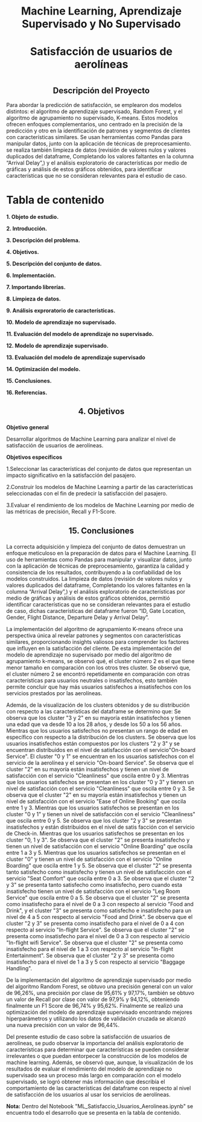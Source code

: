 # <h1 align="center"> Machine Learning, Aprendizaje Supervisado y No Supervisado</h1>

# <h1 align="center"> Satisfacción de usuarios de aerolíneas</h1>

# <h2 align="center"> Descripción del Proyecto</h2>
<p> 
Para abordar la predicción de satisfacción, se emplearon dos modelos distintos: el algoritmo de aprendizaje supervisado, Random Forest, y el algoritmo de agrupamiento no supervisado, K-means. Estos modelos ofrecen enfoques complementarios, uno centrado en la precisión de la predicción y otro en la identificación de patrones y segmentos de clientes con características similares.
Se usan herramientas como Pandas para manipular datos, junto con la aplicación de técnicas de preprocesamiento. se realiza también limpieza de datos (revisión de valores nulos y valores duplicados del dataframe, Completando los valores faltantes en la columna “Arrival Delay”,) y el análisis exploratorio de características por medio de gráficas y análisis de estos gráficos obtenidos, para identificar características que no se consideran relevantes para el estudio de caso.
</p>

# **Tabla de contenido**
**1. Objeto de estudio.**

**2. Introducción.**

**3. Descripción del problema.**

**4. Objetivos.**

**5. Descripción del conjunto de datos.**

**6. Implementación.**

**7. Importando librerías.**

**8. Limpieza de datos.**

**9. Análisis exproratorio de características.**

**10. Modelo de aprendizaje no supervisado.**

**11. Evaluación del modelo de aprendizaje no supervisado.**

**12. Modelo de aprendizaje supervisado.**

**13. Evaluación del modelo de aprendizaje supervisado**

**14. Optimización del modelo.**

**15. Conclusiones.**

**16. Referencias.**

## <p align="center">4. Objetivos</p>

**Objetivo general**

Desarrollar algoritmos de Machine Learning para analizar el nivel de satisfacción de usuarios de aerolíneas.

**Objetivos específicos**

1.Seleccionar las características del conjunto de datos que representan un impacto significativo en la satisfacción del pasajero.

2.Construir los modelos de Machine Learning a partir de las características seleccionadas con el fin de predecir la satisfacción del pasajero.

3.Evaluar el rendimiento de los modelos de Machine Learning por medio de las métricas de precisión, Recall y F1-Score.

## <p align="center">15. Conclusiones</p>

La correcta adquisición y limpieza del conjunto de datos demuestran un enfoque meticuloso en la preparación de datos para el Machine Learning. El uso de herramientas como Pandas para manipular y visualizar datos, junto con la aplicación de técnicas de preprocesamiento, garantiza la calidad y consistencia de los resultados, contribuyendo a la confiabilidad de los modelos construidos. La limpieza de datos (revisión de valores nulos y valores duplicados del dataframe, Completando los valores faltantes en la columna “Arrival Delay”,) y el análisis exploratorio de características por medio de gráficas y análisis de estos gráficos obtenidos, permitió identificar características que no se consideran relevantes para el estudio de caso, dichas características del dataframe fueron “ID, Gate Location, Gender, Flight Distance, Departure Delay y Arrival Delay”.

La implementación del algoritmo de agrupamiento K-means ofrece una perspectiva única al revelar patrones y segmentos con características similares, proporcionando insights valiosos para comprender los factores que influyen en la satisfacción del cliente. De esta implementación del modelo de aprendizaje no supervisado por medio del algoritmo de agrupamiento k-means, se observó qué, el cluster número 2 es el que tiene menor tamaño en comparación con los otros tres cluster. Se observó que, el cluster número 2 se encontró repetidamente en comparación con otras características para usuarios neutrales o insatisfechos, esto también permite concluir que hay más usuarios satisfechos a insatisfechos con los servicios prestados por las aerolíneas.

Además, de la visualización de los clusters obtenidos y de su distribución con respecto a las características del dataframe se determino que: Se observa que los cluster "3 y 2" en su mayoría están insatisfechos y tienen una edad que va desde 10 a los 28 años, y desde los 50 a los 56 años. Mientras que los usuarios satisfechos no presentan un rango de edad en específico con respecto a la distribución de los clusters. Se observa que los usuarios insatisfechos están compuestos por los clusters "2 y 3" y se encuentran distribuidos en el nivel de satisfacción con el servicio"On-board Service". El cluster "0 y 1" se encuentran en los usuarios satisfechos con el servicio de la aerolínea y el servicio "On-board Service". Se observa que el cluster "2" en su mayoría están insatisfechos y tienen un nivel de satisfacción con el servicio "Cleanliness" que oscila entre 0 y 3. Mientras que los usuarios satisfechos se presentan en los cluster "0 y 3" y tienen un nivel de satisfacción con el servicio "Cleanliness" que oscila entre 0 y 3. Se observa que el cluster "2" en su mayoría están insatisfechos y tienen un nivel de satisfacción con el servicio "Ease of Online Booking" que oscila entre 1 y 3. Mientras que los usuarios satisfechos se presentan en los cluster "0 y 1" y tienen un nivel de satisfacción con el servicio "Cleanliness" que oscila entre 0 y 5. Se observa que los cluster "2 y 3" se presentan insatisfechos y están distribuidos en el nivel de satis facción con el servicio de Check-in. Mientras que los usuarios satisfechos se presentan en los cluster "0, 1 y 3". Se observa que el cluster "2" se presenta insatisfecho y tienen un nivel de satisfacción con el servicio "Online Boarding" que oscila entre 1 a 3 y 5. Mientras que los usuarios satisfechos se presentan en el cluster "0" y tienen un nivel de satisfacción con el servicio "Online Boarding" que oscila entre 1 y 5. Se observa que el cluster "2" se presenta tanto satisfecho como insatisfecho y tienen un nivel de satisfacción con el servicio "Seat Comfort" que oscila entre 0 a 3. Se observa que el cluster "2 y 3" se presenta tanto satisfecho como insatisfecho, pero cuando esta insatisfecho tienen un nivel de satisfacción con el servicio "Leg Room Service" que oscila entre 0 a 5. Se observa que el cluster "2" se presenta como insatisfecho para el nivel de 0 a 3 con respecto al servicio "Food and Drink", y el cluster "3" se presenta como satisfecho e insatisfecho para un nivel de 4 a 5 con respecto al servicio "Food and Drink". Se observa que el cluster "2 y 3" se presenta como insatisfecho para el nivel de 0 a 4 con respecto al servicio "In-flight Service". Se observa que el cluster "2" se presenta como insatisfecho para el nivel de 0 a 3 con respecto al servicio "In-flight wifi Service". Se observa que el cluster "2" se presenta como insatisfecho para el nivel de 1 a 3 con respecto al servicio "In-flight Entertainment". Se observa que el cluster "2 y 3" se presenta como insatisfecho para el nivel de 1 a 3 y 5 con respecto al servicio "Baggage Handling".

De la implementación del algoritmo de aprendizaje supervisado por medio del algoritmo Random Forest, se obtuvo una precisión general con un valor de 96,26%, una precisión por clase de 95,61% y 97,17%, también se obtuvo un valor de Recall por clase con valor de 97,9% y 94,12%, obteniendo finalmente un F1 Score de 96,74% y 95,62%. Finalmente se realizó una optimización del modelo de aprendizaje supervisado encontrando mejores hiperparámetros y utilizando los datos de validación cruzada se alcanzó una nueva precisión con un valor de 96,44%.

Del presente estudio de caso sobre la satisfacción de usuarios de aerolíneas, se pudo observar la importancia del análisis exploratorio de características para determinar que características se pueden considerar irrelevantes o que puedan entorpecer la construcción de los modelos de machine learning. Además, se observó que, aunque, la visualización de los resultados de evaluar el rendimiento del modelo de aprendizaje no supervisado sea un proceso más largo en comparación con el modelo supervisado, se logró obtener más información que describía el comportamiento de las características del dataframe con respecto al nivel de satisfacción de los usuarios al usar los servicios de aerolíneas.

**Nota:** Dentro del Notebook "ML_Satisfaccio_Usuarios_Aerolineas.ipynb" se encuentra todo el desarrollo que se presenta en la tabla de contenido.
